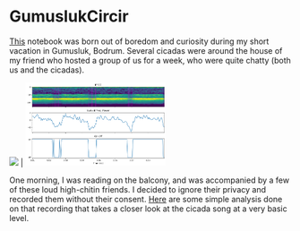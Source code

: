 # GumuslukCircir

[This](https://colab.research.google.com/drive/155cOa_UTWLd2UxtfXnM8tfmujoJI3o9H?usp=sharing) notebook was born out of boredom and curiosity during my short vacation in Gumusluk, Bodrum.
Several cicadas were around the house of my friend who hosted a group of us for a week, who were quite chatty (both us and the cicadas).

<img src="/readmeimages/readme1.png" width="250"> | <img src="/readmeimages/readme2.png" width="250">

One morning, I was reading on the balcony, and was accompanied by a few of these loud high-chitin friends. I decided to ignore their privacy and recorded them without their consent.
[Here](https://colab.research.google.com/drive/155cOa_UTWLd2UxtfXnM8tfmujoJI3o9H?usp=sharing) are some simple analysis done on that recording that takes a closer look at the cicada song at a very basic level.
